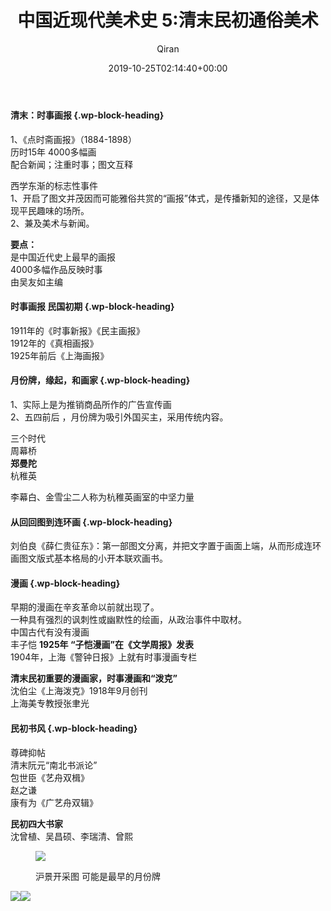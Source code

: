 ﻿---
title: 中国近现代美术史 5:清末民初通俗美术
author: Qiran
type: post
date: 2019-10-25T02:14:40+00:00
url: /zh/中国近现代美术史-5清末民初通俗美术/
categories:
  - 中国美术史

---
#### 清末：时事画报 {.wp-block-heading}

1、《点时斋画报》（1884-1898）  
历时15年 4000多幅画  
配合新闻；注重时事；图文互释  
  
西学东渐的标志性事件  
1、开启了图文并茂因而可能雅俗共赏的“画报”体式，是传播新知的途径，又是体现平民趣味的场所。  
2、兼及美术与新闻。  
  
**要点：**  
是中国近代史上最早的画报  
4000多幅作品反映时事  
由吴友如主编

#### 时事画报 民国初期 {.wp-block-heading}

1911年的《时事新报》《民主画报》  
1912年的《真相画报》  
1925年前后《上海画报》

#### 月份牌，缘起，和画家 {.wp-block-heading}

1、实际上是为推销商品所作的广告宣传画  
2、五四前后 ，月份牌为吸引外国买主，采用传统内容。  
  
  
三个时代  
周幕桥  
**郑曼陀**  
杭稚英  
  
李幕白、金雪尘二人称为杭稚英画室的中坚力量

#### 从回回图到连环画 {.wp-block-heading}

刘伯良《薛仁贵征东》：第一部图文分离，并把文字置于画面上端，从而形成连环画图文版式基本格局的小开本联欢画书。

#### 漫画 {.wp-block-heading}

早期的漫画在辛亥革命以前就出现了。  
一种具有强烈的讽刺性或幽默性的绘画，从政治事件中取材。  
中国古代有没有漫画  
丰子恺 **1925年 “子恺漫画”在《文学周报》发表**  
1904年，上海《警钟日报》上就有时事漫画专栏  
  
**清末民初重要的漫画家，时事漫画和“泼克”**  
沈伯尘《上海泼克》1918年9月创刊  
上海美专教授张聿光

#### 民初书风 {.wp-block-heading}

尊碑抑帖  
清末阮元“南北书派论”  
包世臣《艺舟双楫》  
赵之谦  
康有为《广艺舟双辑》  
  
**民初四大书家**  
沈曾植、吴昌硕、李瑞清、曾熙<figure class="wp-block-image">

![](/uploads/2019/10/IMG_20191025_094126.jpg) <figcaption>沪景开采图 可能是最早的月份牌</figcaption></figure>![](/uploads/2019/10/Screenshot_20191025100104.jpg)![](/uploads/2019/10/Screenshot_20191025100526.jpg)
